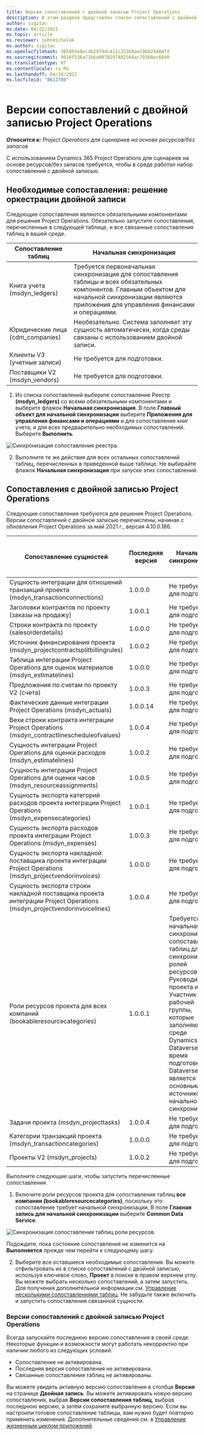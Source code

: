 ```yaml
---
title: Версии сопоставлений с двойной записью Project Operations
description: В этом разделе представлен список сопоставлений с двойной записью, необходимых для Dynamics 365 Project Operations.
author: sigitac
ms.date: 04/22/2021
ms.topic: article
ms.reviewer: johnmichalak
ms.author: sigitac
ms.openlocfilehash: 385893e8ecdb29f4dc411c233b9ae19bb2448dfd
ms.sourcegitcommit: 9916f536a71b6a0078297402564ac79308ec6890
ms.translationtype: HT
ms.contentlocale: ru-RU
ms.lasthandoff: 04/18/2022
ms.locfileid: "8612780"
---
```

# <a name="project-operations-dual-write-map-versions"></a>Версии сопоставлений с двойной записью Project Operations

_**Относится к:** Project Operations для сценариев на основе ресурсов/без запасов_

С использованием Dynamics 365 Project Operations для сценариев на основе ресурсов/без запасов требуется, чтобы в среде работал набор сопоставлений с двойной записью. 

## <a name="prerequisite-maps-dual-write-orchestration-solution"></a>Необходимые сопоставления: решение оркестрации двойной записи

Следующие сопоставления являются обязательными компонентами для решения Project Operations. Обязательно запустите сопоставления, перечисленные в следующей таблице, и все связанные сопоставления таблиц в вашей среде.

| Сопоставление таблиц | Начальная синхронизация |
| --- | --- |
| Книга учета (msdyn_ledgers) | Требуется первоначальная синхронизация для сопоставления таблицы и всех обязательных компонентов. Главным объектом для начальной синхронизации являются приложения для управления финансами и операциями. |
| Юридические лица (cdm_companies) | Необязательно. Система заполняет эту сущность автоматически, когда среды связаны с использованием двойной записи. |
| Клиенты V3 (учетные записи) | Не требуется для подготовки. |
| Поставщики V2 (msdyn_vendors) | Не требуется для подготовки. |

1. Из списка сопоставлений выберите сопоставление Реестр **(msdyn\_ledgers)** со всеми обязательными компонентами и выберите флажок **Начальная синхронизация**. В поле **Главный объект для начальной синхронизации** выберите **Приложения для управления финансами и операциями** и для сопоставления книг учета, и для всех предварительно необходимых сопоставлений. Выберите **Выполнить**.

![Синхронизация сопоставления реестра.](media/DW6.png)

2. Выполните те же действия для всех остальных сопоставлений таблиц, перечисленных в приведенной выше таблице. Не выбирайте флажок **Начальная синхронизация** при запуске этих сопоставлений.

## <a name="project-operations-dual-write-maps"></a>Сопоставления с двойной записью Project Operations

Следующие сопоставления требуются для решения Project Operations. Версии сопоставлений с двойной записью перечислены, начиная с обновления Project Operations за май 2021 г., версия 4.10.0.186.

| Сопоставление сущностей | Последняя версия | Начальная синхронизация | Требуемая версия Dynamics 365 Finance |
| --- | --- | --- | --- |
| Сущность интеграции для отношений транзакций проекта (msdyn\_transactionconnections) | 1.0.0.0 | Не требуется для подготовки. ||
| Заголовки контрактов по проекту (заказы на продажу) | 1.0.0.1 | Не требуется для подготовки. ||
| Строки контракта по проекту (salesorderdetails) | 1.0.0.0 | Не требуется для подготовки. ||
| Источник финансирования проекта (msdyn_projectcontractsplitbillingrules) | 1.0.0.2 | Не требуется для подготовки. ||
| Таблица интеграции Project Operations для оценок материалов (msdyn\_estimatelines) | 1.0.0.0 | Не требуется для подготовки. ||
| Предложения по счетам по проекту V2 (счета) | 1.0.0.3 | Не требуется для подготовки. ||
| Фактические данные интеграции Project Operations (msdyn_actuals) | 1.0.0.14 | Не требуется для подготовки. ||
| Вехи строки контракта интеграции Project Operations (msdyn_contractlinescheduleofvalues) | 1.0.0.4 | Не требуется для подготовки. ||
| Сущность интеграции Project Operations для оценки расходов (msdyn_estimatelines) | 1.0.0.2 | Не требуется для подготовки. ||
| Сущность интеграции Project Operations для оценки часов (msdyn_resourceassignments) | 1.0.0.5 | Не требуется для подготовки. ||
| Сущность экспорта категорий расходов проекта интеграции Project Operations (msdyn_expensecategories) | 1.0.0.1 | Не требуется для подготовки. ||
| Сущность экспорта расходов проекта интеграции Project Operations (msdyn_expenses) | 1.0.0.3 | Не требуется для подготовки. ||
| Сущность экспорта накладной поставщика проекта интеграции Project Operations (msdyn_projectvendorinvoices) | 1.0.0.0 | Не требуется для подготовки. ||
| Сущность экспорта строки накладной поставщика проекта интеграции Project Operations (msdyn_projectvendorinvoicelines) | 1.0.0.4 | Не требуется для подготовки. | 10.0.26 или позднее |
| Роли ресурсов проекта для всех компаний (bookableresourcecategories) | 1.0.0.1 | Требуется начальная синхронизация сопоставления таблиц для синхронизации ролей ресурсов Руководитель проекта и Участник рабочей группы, которые заполняются в среде Dynamics 365 Dataverse во время подготовки. Dataverse является основным источником начальной синхронизации. ||
| Задачи проекта (msdyn_projecttasks) | 1.0.0.4 | Не требуется для подготовки. ||
| Категории транзакций проекта (msdyn_transactioncategories) | 1.0.0.0 | Не требуется для подготовки. ||
| Проекты V2 (msdyn_projects) | 1.0.0.2 | Не требуется для подготовки. ||

Выполните следующие шаги, чтобы запустить перечисленные сопоставления.

1. Включите роли ресурсов проекта для сопоставления таблиц **все компании (bookableresourcecategories)**, поскольку это сопоставление требует начальной синхронизации. В поле **Главная запись для начальной синхронизации** выберите **Common Data Service**. 

 ![Синхронизация сопоставления таблиц роли ресурсов.](media/6ResourceInitialSync.jpg)

 Подождите, пока состояние сопоставления не изменится на **Выполняется** прежде чем перейти к следующему шагу.

2. Выберите все оставшиеся необходимые сопоставления. Вы можете отфильтровать их в списке сопоставлений с двойной записью, используя ключевое слово, **Проект** в поиске в правом верхнем углу. Вы можете выбрать несколько сопоставлений, а затем запустить. Для получения дополнительной информации см. [Управление несколькими сопоставлениями таблиц](/dynamics365/fin-ops-core/dev-itpro/data-entities/dual-write/multiple-entity-maps). Не забудьте также включить и запустить сопоставления связанной сущности.

### <a name="project-operations-dual-write-map-versions"></a>Версии сопоставлений с двойной записью Project Operations

Всегда запускайте последнюю версию сопоставления в своей среде. Некоторые функции и возможности могут работать некорректно при наличии любого из следующих условий:

- Сопоставление не активирована.
- Последняя версия сопоставления не активирована. 
- Связанные сопоставления таблиц не активированы.

Вы можете увидеть активную версию сопоставления в столбце **Версия** на странице **Двойная запись**. Вы можете активировать новую версию сопоставления, выбрав **Версии сопоставления таблиц**, выбрав последнюю версию, а затем сохраните выбранную версию. Если вы настроили готовое сопоставление таблицы, вам нужно будет повторно применить изменения. Дополнительные сведения см. в [Управление жизненным циклом приложений](/dynamics365/fin-ops-core/dev-itpro/data-entities/dual-write/app-lifecycle-management).

